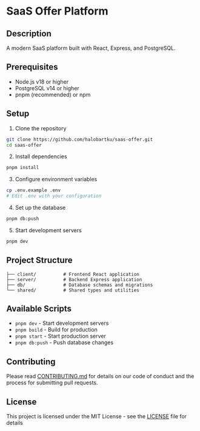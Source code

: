 # SaaS Offer Platform

## Description
A modern SaaS platform built with React, Express, and PostgreSQL.

## Prerequisites
- Node.js v18 or higher
- PostgreSQL v14 or higher
- pnpm (recommended) or npm

## Setup
1. Clone the repository
```bash
git clone https://github.com/halobartku/saas-offer.git
cd saas-offer
```

2. Install dependencies
```bash
pnpm install
```

3. Configure environment variables
```bash
cp .env.example .env
# Edit .env with your configuration
```

4. Set up the database
```bash
pnpm db:push
```

5. Start development servers
```bash
pnpm dev
```

## Project Structure
```
├── client/          # Frontend React application
├── server/          # Backend Express application
├── db/              # Database schemas and migrations
└── shared/          # Shared types and utilities
```

## Available Scripts
- `pnpm dev` - Start development servers
- `pnpm build` - Build for production
- `pnpm start` - Start production server
- `pnpm db:push` - Push database changes

## Contributing
Please read [CONTRIBUTING.md](CONTRIBUTING.md) for details on our code of conduct and the process for submitting pull requests.

## License
This project is licensed under the MIT License - see the [LICENSE](LICENSE) file for details